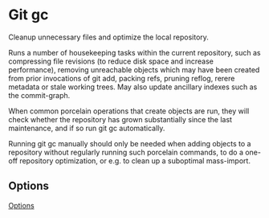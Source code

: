 # Git gc

Cleanup unnecessary files and optimize the local repository.

Runs a number of housekeeping tasks within the current repository, such as compressing file revisions (to reduce disk space and increase performance), removing unreachable objects which may have been created from prior invocations of git add, packing refs, pruning reflog, rerere metadata or stale working trees. May also update ancillary indexes such as the commit-graph.

When common porcelain operations that create objects are run, they will check whether the repository has grown substantially since the last maintenance, and if so run git gc automatically.

Running git gc manually should only be needed when adding objects to a repository without regularly running such porcelain commands, to do a one-off repository optimization, or e.g. to clean up a suboptimal mass-import.

## Options

[Options](https://git-scm.com/docs/git-gc#_options)
